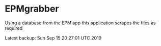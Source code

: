 # EPMgrabber
Using a database from the EPM app this application scrapes the files as required


Latest backup: Sun Sep 15 20:27:01 UTC 2019
